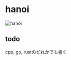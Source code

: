 # hanoi

![hanoi](https://user-images.githubusercontent.com/25560868/97781793-176bfd00-1bd1-11eb-89b0-e102cf7f81c5.gif)

## todo
cpp, go, rustのどれかでも書く
